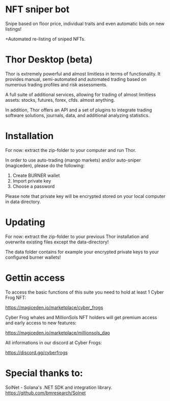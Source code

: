 # NFT sniper bot

Snipe based on floor price, individual traits and even automatic bids on new listings!

+Automated re-listing of sniped NFTs.


# Thor Desktop (beta)

Thor is extremely powerful and almost limitless in terms of functionality.
It provides manual, semi-automated and automated trading based on numerous trading profiles and risk assessments.

A full suite of additional services, allowing for trading of almost limitless assets: stocks, futures, forex, cfds. almost anything.

In addition, Thor offers an API and a set of plugins to integrate trading software solutions, journals, data, and additional analyzing statistics.

# Installation

For now: extract the zip-folder to your computer and run Thor.

In order to use auto-trading (mango markets) and/or auto-sniper (magiceden), please do the following:

1. Create BURNER wallet
2. Import private key
3. Choose a password

Please note that private key will be encrypted stored on your local computer in data directory.


# Updating

For now: extract the zip-folder to your previous Thor installation and overwrite existing files except the data-directory!

The data folder contains for example your encrypted private keys to your configured burner wallets!

# Gettin access

To access the basic functions of this suite you need to hold at least 1 Cyber Frog NFT:

https://magiceden.io/marketplace/cyber_frogs

Cyber Frog whales and MillionSols NFT holders will get premium access and early access to new features:

https://magiceden.io/marketplace/millionsols_dao

All informations in our discord at Cyber Frogs:

https://discord.gg/cyberfrogs


# Special thanks to:

SolNet - Solana's .NET SDK and integration library.
https://github.com/bmresearch/Solnet
